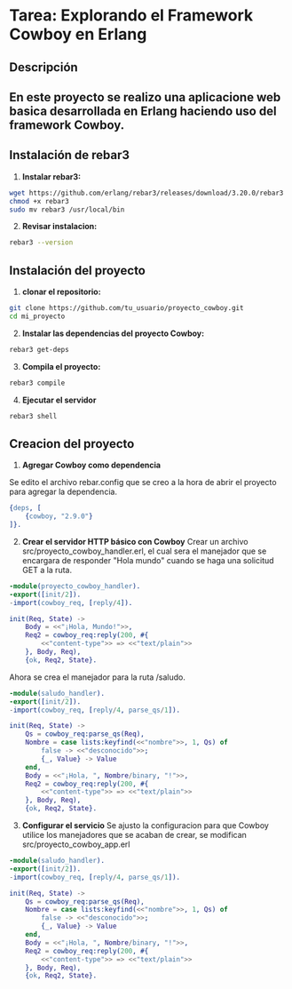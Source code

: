 # Tarea: Explorando el Framework Cowboy en Erlang

## **Descripción**

En este proyecto se realizo una aplicacione web basica desarrollada en Erlang haciendo uso del framework Cowboy. 
---
## **Instalación de rebar3** 

1. **Instalar rebar3:**
```bash
wget https://github.com/erlang/rebar3/releases/download/3.20.0/rebar3
chmod +x rebar3
sudo mv rebar3 /usr/local/bin
```
2. **Revisar instalacion:**
```bash
rebar3 --version
``` 
## **Instalación del proyecto** 

1. **clonar el repositorio:**
```bash
git clone https://github.com/tu_usuario/proyecto_cowboy.git
cd mi_proyecto
```
2. **Instalar las dependencias del proyecto Cowboy:**
```bash
rebar3 get-deps
```
3. **Compila el proyecto:**
```bash
rebar3 compile
```
4. **Ejecutar el servidor**
```bash
rebar3 shell
```

## **Creacion del proyecto**

1. **Agregar Cowboy como dependencia**

Se edito el archivo rebar.config que se creo a la hora de abrir el proyecto para agregar la dependencia. 
```erlang
{deps, [
    {cowboy, "2.9.0"}
]}.

```
2. **Crear el servidor HTTP básico con Cowboy**
Crear un archivo src/proyecto_cowboy_handler.erl, el cual sera el manejador que se encargara de responder "Hola mundo"
cuando se haga una solicitud GET a la ruta.
```erlang
-module(proyecto_cowboy_handler).
-export([init/2]).
-import(cowboy_req, [reply/4]).

init(Req, State) ->
    Body = <<"¡Hola, Mundo!">>,
    Req2 = cowboy_req:reply(200, #{
        <<"content-type">> => <<"text/plain">>
    }, Body, Req),
    {ok, Req2, State}.
```
Ahora se crea el manejador para la ruta /saludo.
```erlang
-module(saludo_handler).
-export([init/2]).
-import(cowboy_req, [reply/4, parse_qs/1]).

init(Req, State) ->
    Qs = cowboy_req:parse_qs(Req),
    Nombre = case lists:keyfind(<<"nombre">>, 1, Qs) of
        false -> <<"desconocido">>;
        {_, Value} -> Value
    end,
    Body = <<"¡Hola, ", Nombre/binary, "!">>,
    Req2 = cowboy_req:reply(200, #{
        <<"content-type">> => <<"text/plain">>
    }, Body, Req),
    {ok, Req2, State}.

```
3. **Configurar el servicio**
Se ajusto la configuracion para que Cowboy utilice los manejadores que se acaban de crear, se modifican src/proyecto_cowboy_app.erl
```erlang
-module(saludo_handler).
-export([init/2]).
-import(cowboy_req, [reply/4, parse_qs/1]).

init(Req, State) ->
    Qs = cowboy_req:parse_qs(Req),
    Nombre = case lists:keyfind(<<"nombre">>, 1, Qs) of
        false -> <<"desconocido">>;
        {_, Value} -> Value
    end,
    Body = <<"¡Hola, ", Nombre/binary, "!">>,
    Req2 = cowboy_req:reply(200, #{
        <<"content-type">> => <<"text/plain">>
    }, Body, Req),
    {ok, Req2, State}.

```
